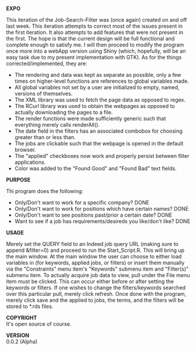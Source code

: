 **EXPO**


This iteration of the Job-Search-Filter was (once again) created on and off last week. This iteration attempts to correct most of the issues present in the first iteration. It also attempts to add features that were not present in the first. The hope is that the current design will be full functional and complete enough to satisfy me. I will then proceed to modify the program once more into a webApp version using Shiny (which, hopefully, will be an easy task due to my present implementation with GTK). As for the things corrected/implemented, they are:
- The rendering and data was kept as separate as possible, only a few times on higher-level functions are references to global variables made.
- All global variables not set by a user are initialized to empty, named, versions of themselves.
- The XML library was used to fetch the page data as opposed to regex.
- The RCurl library was used to obtain the webpages as opposed to actually downloading the pages to a file.
- The render functions were made sufficiently generic such that everything merely calls renderAll().
- The date field in the filters has an associated combobox for choosing greater than or less than.
- The jobs are clickable such that the webpage is opened in the default browser.
- The "applied" checkboxes now work and properly persist between filter applications.
- Color was added to the "Found Good" and "Found Bad" text fields.


**PURPOSE**


Thi program does the following:
- Only/Don't want to work for a specific company? DONE
- Only/Don't want to work for positions which have certain names? DONE
- Only/Don't want to see positions past/prior a certain date? DONE
- Want to see if a job has requirements/desireds you like/don't like? DONE


**USAGE**

Merely set the QUERY field to an Indeed job query URL (making sure to append &filter=0) and proceed to run the Start_Script.R. This will bring up the main window. At the main window the user can choose to either load variables in (for keywords, applied jobs, or filters) or insert them manually via the "Constraints" menu item's "Keywords" submenu item and "Filter(s)" submenu item. To actually acquire job data to view, pull under the File menu item must be clicked. This can occur either before or after setting the keywords or filters. If one wishes to change the filters/keywords searched over this particular pull, merely click refresh. Once done with the program, merely click save and the applied to jobs, the terms, and the filters will be stored to *.rds files.

**COPYRIGHT**<br/>
It's open source of course.


**VERSION**<br/>
0.0.2 (Alpha)
